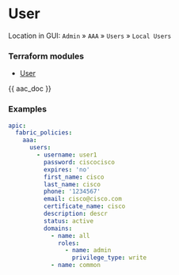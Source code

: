 # User

Location in GUI:
`Admin` » `AAA` » `Users` » `Local Users`

### Terraform modules

* [User](https://registry.terraform.io/modules/netascode/user/aci/latest)

{{ aac_doc }}
### Examples

```yaml
apic:
  fabric_policies:
    aaa:
      users:
        - username: user1
          password: ciscocisco
          expires: 'no'
          first_name: cisco
          last_name: cisco
          phone: '1234567'
          email: cisco@cisco.com
          certificate_name: cisco
          description: descr
          status: active
          domains:
            - name: all
              roles:
                - name: admin
                  privilege_type: write
            - name: common
```
